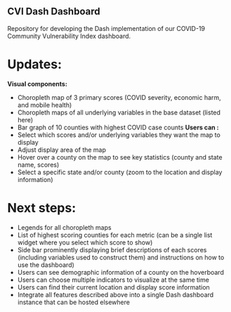 ## CVI Dash Dashboard 

Repository for developing the Dash implementation of our COVID-19 Community Vulnerability Index dashboard.

# Updates:
**Visual components:**
- Choropleth map of 3 primary scores (COVID severity, economic harm, and mobile health)
- Choropleth maps of all underlying variables in the base dataset (listed here)
- Bar graph of 10 counties with highest COVID case counts
**Users can :**
- Select which scores and/or underlying variables they want the map to display
- Adjust display area of the map
- Hover over a county on the map to see key statistics (county and state name, scores)
- Select a specific state and/or county (zoom to the location and display information)

# Next steps:
- Legends for all choropleth maps
- List of highest scoring counties for each metric (can be a single list widget where you select which score to show)
- Side bar prominently displaying brief descriptions of each scores (including variables used to construct them) and instructions on how to use the dashboard)
- Users can see demographic information of a county on the hoverboard
- Users can choose multiple indicators to visualize at the same time
- Users can find their current location and display score information
- Integrate all features described above into a single Dash dashboard instance that can be hosted elsewhere


